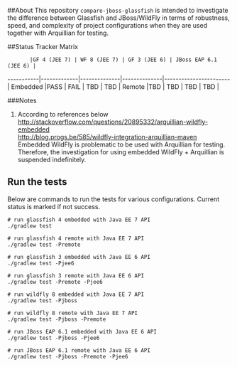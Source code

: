 ##About
This repository `compare-jboss-glassfish` is intended to investigate the difference between Glassfish and JBoss/WildFly
in terms of robustness, speed, and complexity of project configurations when they are used together with Arquillian for
testing.

##Status Tracker Matrix

           |GF 4 (JEE 7) | WF 8 (JEE 7) | GF 3 (JEE 6) | JBoss EAP 6.1 (JEE 6) |
-----------|-------------|--------------|--------------|-----------------------|
Embedded   |PASS         | FAIL         | TBD          | TBD                   |
Remote     |TBD          | TBD          | TBD          | TBD                   |

###Notes
  1. According to references below  
http://stackoverflow.com/questions/20895332/arquillian-wildfly-embedded  
http://blog.progs.be/585/wildfly-integration-arquillian-maven  
Embedded WildFly is problematic to be used with Arquillian for testing. Therefore, the investigation for using embedded
WildFly + Arquillian is suspended indefinitely.

## Run the tests

Below are commands to run the tests for various configurations. Current status is marked if not success.

```
# run glassfish 4 embedded with Java EE 7 API
./gradlew test     

# run glassfish 4 remote with Java EE 7 API
./gradlew test -Premote

# run glassfish 3 embedded with Java EE 6 API
./gradlew test -Pjee6

# run glassfish 3 remote with Java EE 6 API
./gradlew test -Premote -Pjee6

# run wildfly 8 embedded with Java EE 7 API
./gradlew test -Pjboss     

# run wildfly 8 remote with Java EE 7 API
./gradlew test -Pjboss -Premote

# run JBoss EAP 6.1 embedded with Java EE 6 API
./gradlew test -Pjboss -Pjee6

# run JBoss EAP 6.1 remote with Java EE 6 API
./gradlew test -Pjboss -Premote -Pjee6
```


